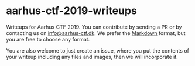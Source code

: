 # aarhus-ctf-2019-writeups
Writeups for Aarhus CTF 2019. You can contribute by sending a PR or by contacting us on info@aarhus-ctf.dk. We prefer the [Markdown](https://dillinger.io) format, but you are free to choose any format.

You are also welcome to just create an issue, where you put the contents of your writeup including any files and images, then we will incorporate it.
